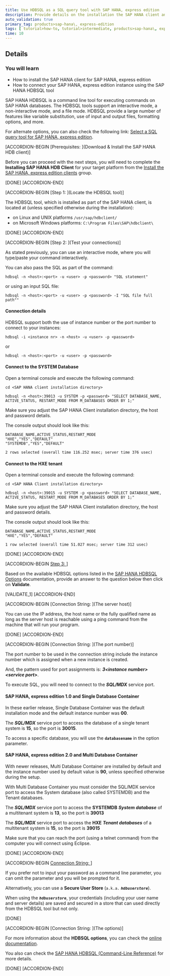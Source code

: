 ```yaml
---
title: Use HDBSQL as a SQL query tool with SAP HANA, express edition
description: Provide details on the installation the SAP HANA client and instruction to connect a SAP HANA, express edition instance using the HDBSQL tool.
auto_validation: true
primary_tag: products>sap-hana\, express-edition
tags: [ tutorial>how-to, tutorial>intermediate, products>sap-hana\, express-edition ]
time: 10
---
```


## Details
### You will learn
  - How to install the SAP HANA client for SAP HANA, express edition
  - How to connect your SAP HANA, express edition instance using the SAP HANA HDBSQL tool

SAP HANA HDBSQL is a command line tool for executing commands on SAP HANA databases. The HDBSQL tools support an interactive mode, a non-interactive mode, and a file mode. HDBSQL provide a large number of features like variable substitution, use of input and output files, formatting options, and more.

For alternate options, you can also check the following link: [Select a SQL query tool for SAP HANA, express edition](https://www.sap.com/developer/tutorials/mlb-hxe-tools-sql.html).


[ACCORDION-BEGIN [Prerequisites: ](Download & Install the SAP HANA HDB client)]

Before you can proceed with the next steps, you will need to complete the **Installing SAP HANA HDB Client** for your target platform from the [Install the SAP HANA, express edition clients](https://www.sap.com/developer/groups/hxe-install-clients.html) group.

[DONE]
[ACCORDION-END]

[ACCORDION-BEGIN [Step 1: ](Locate the HDBSQL tool)]

The HDBSQL tool, which is installed as part of the SAP HANA client, is located at (unless specified otherwise during the installation):

 - on Linux and UNIX platforms `/usr/sap/hdbclient/`
 - on Microsoft Windows platforms: `C:\Program Files\SAP\hdbclient\`

[DONE]
[ACCORDION-END]

[ACCORDION-BEGIN [Step 2: ](Test your connections)]

As stated previously, you can use an interactive mode, where you will type/paste your command interactively.

You can also pass the SQL as part of the command:

```
hdbsql -n <host>:<port> -u <user> -p <password> "SQL statement"
```
or using an input SQL file:
```
hdbsql -n <host>:<port> -u <user> -p <password> -I "SQL file full path""
```

#### **Connection details**

HDBSQL support both the use of instance number or the port number to connect to your instances:

```
hdbsql -i <instance nr> -n <host> -u <user> -p <password>
```
or
```
hdbsql -n <host>:<port> -u <user> -p <password>
```

#### **Connect to the SYSTEM Database**

Open a terminal console and execute the following command:

```shell
cd <SAP HANA client installation directory>

hdbsql -n <host>:39013 -u SYSTEM -p <password> "SELECT DATABASE_NAME, ACTIVE_STATUS, RESTART_MODE FROM M_DATABASES ORDER BY 1;"
```

Make sure you adjust the SAP HANA Client installation directory, the host and password details.

The console output should look like this:

```
DATABASE_NAME,ACTIVE_STATUS,RESTART_MODE
"HXE","YES","DEFAULT"
"SYSTEMDB","YES","DEFAULT"

2 rows selected (overall time 116.252 msec; server time 376 usec)
```

#### **Connect to the HXE tenant**

Open a terminal console and execute the following command:

```shell
cd <SAP HANA Client installation directory>

hdbsql -n <host>:39015 -u SYSTEM -p <password> "SELECT DATABASE_NAME, ACTIVE_STATUS, RESTART_MODE FROM M_DATABASES ORDER BY 1;"
```

Make sure you adjust the SAP HANA Client installation directory, the host and password details.

The console output should look like this:

```
DATABASE_NAME,ACTIVE_STATUS,RESTART_MODE
"HXE","YES","DEFAULT"

1 row selected (overall time 51.027 msec; server time 312 usec)
```

[DONE]
[ACCORDION-END]

[ACCORDION-BEGIN [Step 3: ](Validation)]

Based on the available HDBSQL options listed in the [SAP HANA HDBSQL Options](https://help.sap.com/viewer/6b94445c94ae495c83a19646e7c3fd56/2.0.02/en-US/c24d054bbb571014b253ac5d6943b5bd.html) documentation, provide an answer to the question below then click on **Validate**.

[VALIDATE_1]
[ACCORDION-END]

[ACCORDION-BEGIN [Connection String: ](The server host)]

You can use the IP address, the host name or the fully qualified name as long as the server host is reachable using a ping command from the machine that will run your program.

[DONE]
[ACCORDION-END]

[ACCORDION-BEGIN [Connection String: ](The port number)]

The port number to be used in the connection string include the instance number which is assigned when a new instance is created.

And, the pattern used for port assignments is: ***3&lt;instance number&gt;&lt;service port&gt;***.

To execute SQL, you will need to connect to the ***SQL/MDX*** service port.

#### **SAP HANA, express edition 1.0 and Single Database Container**

In these earlier release, Single Database Container was the default installation mode and the default instance number was **00**.

The ***SQL/MDX*** service port to access the database of a single tenant system is **15**, so the port is **30015**.

To access a specific database, you will use the **`databasename`** in the option parameter.

#### **SAP HANA, express edition 2.0 and Multi Database Container**

With newer releases, Multi Database Container are installed by default and the instance number used by default value is **90**, unless specified otherwise during the setup.

With Multi Database Container you must consider the SQL/MDX service port to access the System database (also called SYSTEMDB) and the Tenant databases.

The ***SQL/MDX*** service port to access the **SYSTEMDB** ***System database*** of a multitenant system is **13**, so the port is **39013**

The ***SQL/MDX*** service port to access the **HXE** ***Tenant databases*** of a multitenant system is **15**, so the port is **39015**

Make sure that you can reach the port (using a telnet command) from the computer you will connect using Eclipse.

[DONE]
[ACCORDION-END]

[ACCORDION-BEGIN [Connection String: ](Credentials)]

If you prefer not to input your password as a command line parameter, you can omit the parameter and you will be prompted for it.

Alternatively, you can use a **Secure User Store** (`a.k.a.` ***`hdbuserstore`***).

When using the ***`hdbuserstore`***, your credentials (including your user name and server details) are saved and secured in a store that can used directly from the HDBSQL tool but not only.

[DONE]

[ACCORDION-BEGIN [Connection String: ](The options)]

For more information about the **HDBSQL options**, you can check the <a href="https://help.sap.com/viewer/6b94445c94ae495c83a19646e7c3fd56/2.0.02/en-US/c24d054bbb571014b253ac5d6943b5bd.html" target="new">online documentation</a>.

You also can check the [SAP HANA HDBSQL (Command-Line Reference)](https://help.sap.com/viewer/6b94445c94ae495c83a19646e7c3fd56/2.0.02/en-US/c22c67c3bb571014afebeb4a76c3d95d.html) for more details.

[DONE]
[ACCORDION-END]
